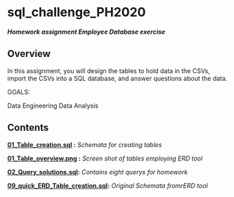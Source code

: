 # sql_challenge_PH2020
***Homework assignment  Employee Database exercise***

<b><h2> Overview </h2></b>
In this assignment, you will design the tables to hold data in the CSVs, import the CSVs into a SQL database, and answer questions about the data. 

GOALS:

<tab>Data Engineering
<tab>Data Analysis


## Contents

<b> [01_Table_creation.sql](https://github.com/PHoogestraat/sql_challenge_PH2020/blob/main/EmployeeSQL/01_Table_creation.sql)           :</b><i> Schemata for creating tables </i>

<b>[01_Table_overview.png](https://github.com/PHoogestraat/sql_challenge_PH2020/blob/main/EmployeeSQL/01_Table_overview.png)            :</b><i> Screen shot of tables employing ERD tool</i>

<b>[02_Query_solutions.sql](https://github.com/PHoogestraat/sql_challenge_PH2020/blob/main/EmployeeSQL/02_Query_solutions.sql):</b>
<i>Contains eight querys for homework</i>

<b>[09_quick_ERD_Table_creation.sql](https://github.com/PHoogestraat/sql_challenge_PH2020/blob/main/EmployeeSQL/QuickDBD-ButlerHomework_emp.sql):</b><i> Original Schemata fromrERD tool</i>
